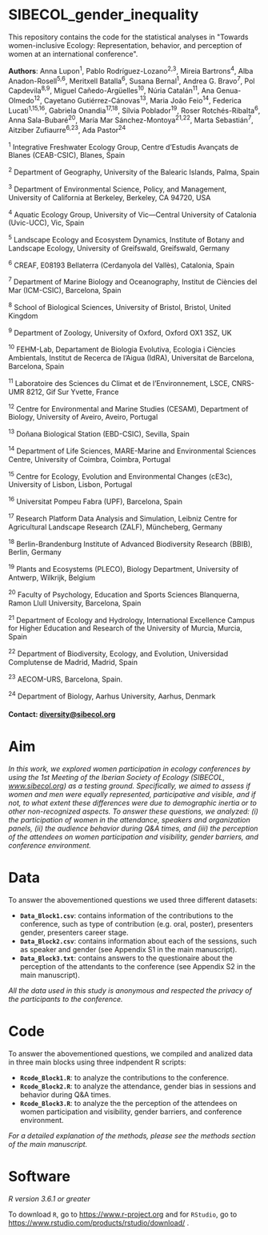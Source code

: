 # SIBECOL_gender_inequality
This repository contains the code for the statistical analyses in "Towards women-inclusive Ecology: Representation, behavior, and perception of women at an international conference".

__Authors__: Anna Lupon<sup>1</sup>, Pablo Rodríguez-Lozano<sup>2,3</sup>, Mireia Bartrons<sup>4</sup>, Alba Anadon-Rosell<sup>5,6</sup>, Meritxell Batalla<sup>6</sup>, Susana Bernal<sup>1</sup>, Andrea G. Bravo<sup>7</sup>, Pol Capdevila<sup>8,9</sup>, Miguel Cañedo-Argüelles<sup>10</sup>, Núria Catalán<sup>11</sup>, Ana Genua-Olmedo<sup>12</sup>, Cayetano Gutiérrez-Cánovas<sup>13</sup>, Maria João Feio<sup>14</sup>, Federica Lucati<sup>1,15,16</sup>, Gabriela Onandia<sup>17,18</sup>, Sílvia Poblador<sup>19</sup>, Roser Rotchés-Ribalta<sup>6</sup>, Anna Sala-Bubaré<sup>20</sup>, María Mar Sánchez-Montoya<sup>21,22</sup>, Marta Sebastián<sup>7</sup>, Aitziber Zufiaurre<sup>6,23</sup>, Ada Pastor<sup>24</sup> 

<sup>1</sup> Integrative Freshwater Ecology Group, Centre d’Estudis Avançats de Blanes (CEAB-CSIC), Blanes, Spain

<sup>2</sup> Department of Geography, University of the Balearic Islands, Palma, Spain

<sup>3</sup> Department of Environmental Science, Policy, and Management, University of California at Berkeley, Berkeley, CA 94720, USA

<sup>4</sup> Aquatic Ecology Group, University of Vic—Central University of Catalonia (Uvic-UCC), Vic, Spain

<sup>5</sup> Landscape Ecology and Ecosystem Dynamics, Institute of Botany and Landscape Ecology, University of Greifswald, Greifswald, Germany

<sup>6</sup> CREAF, E08193 Bellaterra (Cerdanyola del Vallès), Catalonia, Spain

<sup>7</sup> Department of Marine Biology and Oceanography, Institut de Ciències del Mar (ICM-CSIC), Barcelona, Spain

<sup>8</sup> School of Biological Sciences, University of Bristol, Bristol, United Kingdom

<sup>9</sup> Department of Zoology, University of Oxford, Oxford OX1 3SZ, UK

<sup>10</sup> FEHM-Lab, Departament de Biologia Evolutiva, Ecologia i Ciències Ambientals, Institut de Recerca de l’Aigua (IdRA), Universitat de Barcelona, Barcelona, Spain

<sup>11</sup> Laboratoire des Sciences du Climat et de l’Environnement, LSCE, CNRS-UMR 8212, Gif Sur Yvette, France

<sup>12</sup> Centre for Environmental and Marine Studies (CESAM), Department of Biology, University of Aveiro, Aveiro, Portugal

<sup>13</sup> Doñana Biological Station (EBD-CSIC), Sevilla, Spain

<sup>14</sup> Department of Life Sciences, MARE-Marine and Environmental Sciences Centre, University of Coimbra, Coimbra, Portugal

<sup>15</sup> Centre for Ecology, Evolution and Environmental Changes (cE3c), University of Lisbon, Lisbon, Portugal 

<sup>16</sup> Universitat Pompeu Fabra (UPF), Barcelona, Spain

<sup>17</sup> Research Platform Data Analysis and Simulation, Leibniz Centre for Agricultural Landscape Research (ZALF), Müncheberg, Germany

<sup>18</sup> Berlin-Brandenburg Institute of Advanced Biodiversity Research (BBIB), Berlin, Germany

<sup>19</sup> Plants and Ecosystems (PLECO), Biology Department, University of Antwerp, Wilkrijk, Belgium

<sup>20</sup> Faculty of Psychology, Education and Sports Sciences Blanquerna, Ramon Llull University, Barcelona, Spain

<sup>21</sup> Department of Ecology and Hydrology, International Excellence Campus for Higher Education and Research of the University of Murcia, Murcia, Spain

<sup>22</sup> Department of Biodiversity, Ecology, and Evolution, Universidad Complutense de Madrid, Madrid, Spain

<sup>23</sup> AECOM-URS, Barcelona, Spain.

<sup>24</sup> Department of Biology, Aarhus University, Aarhus, Denmark



#### Contact: diversity@sibecol.org

# Aim
_In this work, we explored women participation in ecology conferences by using the 1st Meeting of the Iberian Society of Ecology (SIBECOL, www.sibecol.org) as a testing ground. Specifically, we aimed to assess if women and men were equally represented, participative and visible, and if not, to what extent these differences were due to demographic inertia or to other non-recognized aspects. To answer these questions, we analyzed: (i) the participation of women in the attendance, speakers and organization panels, (ii) the audience behavior during Q&A times, and (iii) the perception of the attendees on women participation and visibility, gender barriers, and conference environment._

# Data
To answer the abovementioned questions we used three different datasets: 

- __`Data_Block1.csv`__: contains information of the contributions to the conference, such as type of contribution (e.g. oral, poster), presenters gender, presenters career stage. 
- __`Data_Block2.csv`__: contains information about each of the sessions, such as speaker and gender (see Appendix S1 in the main manuscript). 
- __`Data_Block3.txt`__: contains answers to the questionaire about the perception of the attendants to the conference (see Appendix S2 in the main manuscript). 

_All the data used in this study is anonymous and respected the privacy of the participants to the conference._

# Code

To answer the abovementioned questions, we compiled and analized data in three main blocks using three indpendent R scripts: 

- __`Rcode_Block1.R`__: to analyze the contributions to the conference.
- __`Rcode_Block2.R`__: to analyze the attendance, gender bias in sessions and behavior during Q&A times.
- __`Rcode_Block3.R`__: to analyze the the perception of the attendees on women participation and visibility, gender barriers, and conference environment.

_For a detailed explanation of the methods, please see the methods section of the main manuscript._

# Software
_R version 3.6.1 or greater_

To download `R`, go to https://www.r-project.org and for `RStudio`, go to https://www.rstudio.com/products/rstudio/download/ .

